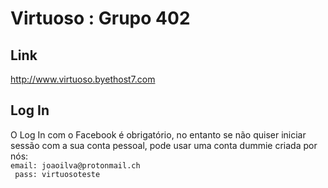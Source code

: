 # Virtuoso : Grupo 402
## Link
<a href="http://www.virtuoso.byethost7.com">http://www.virtuoso.byethost7.com</a>
## Log In
 O Log In com o Facebook é obrigatório, no entanto se não quiser iniciar sessão com a sua conta pessoal, pode usar uma conta dummie criada por nós: <br />
 	 `email: joaoilva@protonmail.ch` <br />
	 ` pass: virtuosoteste`
